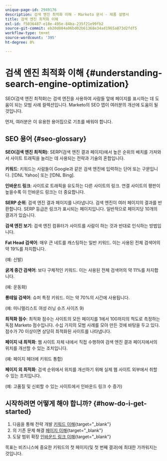 ```yaml
---
unique-page-id: 2949176
description: 검색 엔진 최적화 이해 - Marketo 문서 - 제품 설명서
title: 검색 엔진 최적화 이해
exl-id: f5036487-e18e-495e-84ba-235f21e99fb2
source-git-commit: eb20d804a06bd02b61368e34ad1965a873d2fdf5
workflow-type: tm+mt
source-wordcount: '395'
ht-degree: 0%

---
```


# 검색 엔진 최적화 이해 {#understanding-search-engine-optimization}

SEO(검색 엔진 최적화)는 검색 엔진을 사용하여 사람들 앞에 페이지를 표시하는 데 도움이 되는 모범 사례 컬렉션입니다. Marketo의 SEO 앱이 여러분의 개선에 도움이 될 것입니다.

먼저, 여러분은 이 유용한 용어집으로 기초를 배워야 합니다.

## SEO 용어 {#seo-glossary}

**SEO(검색 엔진 최적화)**: SERP(검색 엔진 결과 페이지)에서 높은 순위의 배치를 가져와서 사이트 트래픽을 늘리는 데 사용되는 전략과 기술의 혼합입니다.

**키워드**: 키워드는 사람들이 Google과 같은 검색 엔진에 입력하는 단어 또는 구문입니다. [!DNL Yahoo] 또는 [!DNL Bing].

**인바운드 링크**: 사이트로 트래픽을 유도하는 다른 사이트의 링크. 연결 사이트의 평판이 높을수록 이 인바운드 링크는 더 중요합니다.

**SERP 순위**: 검색 엔진 결과 페이지를 나타냅니다. 검색 엔진이 여러 페이지의 결과를 반환합니다. SERP 등급은 링크가 표시되는 페이지입니다. 일반적으로 페이지당 10개의 결과가 있습니다.

**검색 엔진 보기**: 검색 엔진 컴퓨터가 사이트를 사람이 하는 것과 반대로 인식하는 방법입니다.

**Fat Head 검색어**: 매우 큰 네트를 캐스팅하는 일반 키워드. 이는 사용된 전체 검색어의 약 19%를 차지합니다.

(예: 신발)

**굵게 중간 검색어**: 보다 구체적인 키워드. 이는 사용된 전체 검색어의 약 11%를 차지합니다.

(예: 운동화)

**롱테일 검색어**: 슈퍼 특정 키워드. 이는 약 70%의 시간에 사용됩니다.

(예: 미니멀리스트 여성 러닝 슈즈 사이즈 9)

**최적화 점수**: 최적화 점수는 사이트의 모든 페이지를 1에서 100까지의 척도로 측정하는 독점 Marketo 점수입니다. 수십 가지의 모범 사례를 모아 만든 것에 바탕을 두고 있다. 점수가 70 이상이면 상당히 최적화된 사이트를 나타냅니다.

**페이지 내 최적화**: 웹 사이트 자체 내에서 직접 수행하여 검색 엔진 결과 페이지에서의 위치를 개선할 수 있는 조치입니다.

(예: 페이지 헤더에 키워드 통합)

**페이지 외 최적화**: 검색 순위에서 위치를 개선하기 위해 실제 웹 사이트 외부에서 취할 수 있는 조치입니다.

(예: 고품질 및 신뢰할 수 있는 사이트에서 인바운드 링크 수 증가)

## 시작하려면 어떻게 해야 합니까? {#how-do-i-get-started}

1. 다음을 통해 전략 개발 [키워드 이해](/help/marketo/product-docs/additional-apps/seo/keywords/seo-understanding-keywords.md){target="_blank"}
1. 의 기존 문제 해결 [페이지 이해](/help/marketo/product-docs/additional-apps/seo/pages/seo-understanding-pages.md){target="_blank"}
1. 도달 범위 확장 [인바운드 링크 이해](/help/marketo/product-docs/additional-apps/seo/inbound-links/seo-understanding-inbound-links.md){target="_blank"}

목표는 비즈니스에 중요한 키워드의 첫 페이지(및 첫 번째 결과)에 최대한 가까워지는 것입니다.
